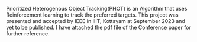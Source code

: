 Prioritized Heterogenous Object Tracking(PHOT) is an Algorithm that uses Reinforcement learning to track the preferred targets. This project was presented and accepted by IEEE in IIIT, Kottayam at September 2023 and yet to be published. 
I have attached the pdf file of the Conference paper for further reference.
